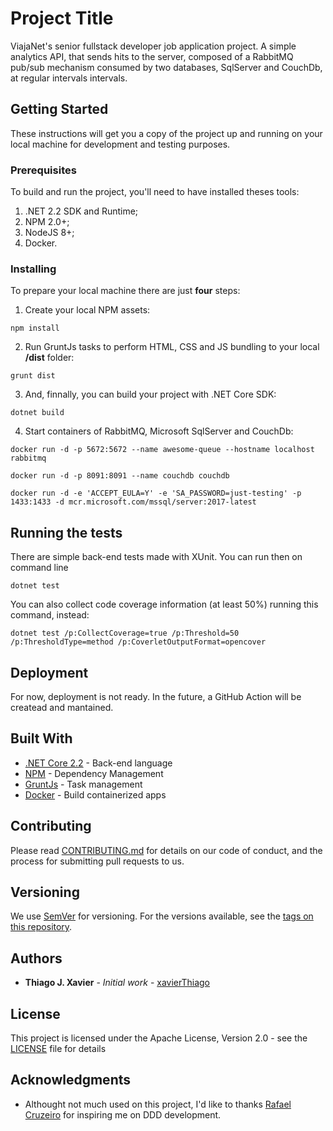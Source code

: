 # Project Title

ViajaNet's senior fullstack developer job application project. A simple analytics API, that sends hits to the server, composed of a RabbitMQ pub/sub mechanism consumed by two databases, SqlServer and CouchDb, at regular intervals intervals.

## Getting Started

These instructions will get you a copy of the project up and running on your local machine for development and testing purposes.

### Prerequisites

To build and run the project, you'll need to have installed theses tools:
1. .NET 2.2 SDK and Runtime;
2. NPM 2.0+;
3. NodeJS 8+;
4. Docker.

### Installing

To prepare your local machine there are just **four** steps:

1. Create your local NPM assets:

```
npm install
```

2. Run GruntJs tasks to perform HTML, CSS and JS bundling to your local **/dist** folder:

```
grunt dist
```

3. And, finnally, you can build your project with .NET Core SDK:

```
dotnet build
```

4. Start containers of RabbitMQ, Microsoft SqlServer and CouchDb:

```
docker run -d -p 5672:5672 --name awesome-queue --hostname localhost rabbitmq

docker run -d -p 8091:8091 --name couchdb couchdb

docker run -d -e 'ACCEPT_EULA=Y' -e 'SA_PASSWORD=just-testing' -p 1433:1433 -d mcr.microsoft.com/mssql/server:2017-latest
```

## Running the tests

There are simple back-end tests made with XUnit. You can run then on command line

```
dotnet test
```

You can also collect code coverage information (at least 50%) running this command, instead:

```
dotnet test /p:CollectCoverage=true /p:Threshold=50 /p:ThresholdType=method /p:CoverletOutputFormat=opencover
```

## Deployment

For now, deployment is not ready. In the future, a GitHub Action will be createad and mantained.

## Built With

* [.NET Core 2.2](https://dotnet.microsoft.com/download/dotnet-core/2.2) - Back-end language
* [NPM](https://www.npmjs.com/) - Dependency Management
* [GruntJs](https://gruntjs.com/) - Task management
* [Docker](https://www.docker.com/) - Build containerized apps

## Contributing

Please read [CONTRIBUTING.md](CONTRIBUTING.md) for details on our code of conduct, and the process for submitting pull requests to us.

## Versioning

We use [SemVer](http://semver.org/) for versioning. For the versions available, see the [tags on this repository](https://github.com/xavier/viajanet/tags).

## Authors

* **Thiago J. Xavier** - *Initial work* - [xavierThiago](https://github.com/xavierThiago)

## License

This project is licensed under the Apache License, Version 2.0 - see the [LICENSE](LICENSE) file for details

## Acknowledgments

* Althought not much used on this project, I'd like to thanks [Rafael Cruzeiro](https://github.com/rcruzeiro) for inspiring me on DDD development.
